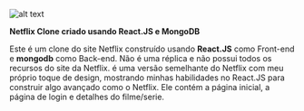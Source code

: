![alt text](https://camo.githubusercontent.com/f49b5da57080b6dcc7304181e163262c3a11d0894858c2cc2f677be0fdb952ea/68747470733a2f2f6668736b6e696768746c6966652e636f6d2f77702d636f6e74656e742f75706c6f6164732f323032302f30342f755641535871764d7a795572415066536e39704d74784f4337733839756c7a64444b4264747143502e706e67)

**Netflix Clone criado usando React.JS e MongoDB**

Este é um clone do site Netflix construído usando **React.JS** como Front-end e **mongodb** como Back-end. Não é uma réplica e não possui todos os recursos do site da Netflix. é uma versão semelhante do Netflix com meu próprio toque de design, mostrando minhas habilidades no React.JS para construir algo avançado como o Netflix. Ele contém a página inicial, a página de login e detalhes do filme/serie.
